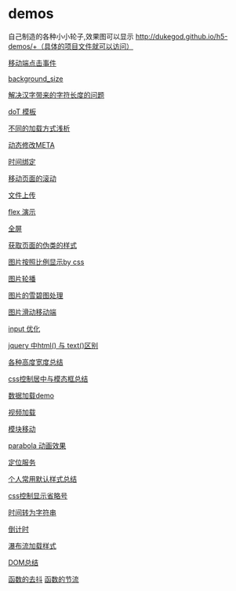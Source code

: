 # demos

自己制造的各种小小轮子,效果图可以显示
http://dukegod.github.io/h5-demos/+（具体的项目文件就可以访问）

[移动端点击事件](https://github.com/dukegod/h5-demos/tree/master/demos/appHover)

[background_size](https://github.com/dukegod/h5-demos/tree/master/demos/background_size)

[解决汉字带来的字符长度的问题](https://github.com/dukegod/h5-demos/tree/master/demos/chineseTransStart)

[doT 模板]()

[不同的加载方式浅析](https://github.com/dukegod/h5-demos/tree/master/demos/diffsBetweenLoader)

[动态修改META](dynamic_modifing_mate)

[时间绑定]()

[移动页面的滚动](https://github.com/dukegod/h5-demos/tree/master/demos/fastScroll)

[文件上传]()

[flex 演示]()

[全屏](https://github.com/dukegod/h5-demos/tree/master/demos/fullScreen)

[获取页面的伪类的样式](https://github.com/dukegod/h5-demos/tree/master/demos/getStyle)

[图片按照比例显示by css](https://github.com/dukegod/h5-demos/tree/master/demos/imgSetting)

[图片轮播](https://github.com/dukegod/h5-demos/tree/master/demos/imgSlide)

[图片的雪碧图处理](https://github.com/dukegod/h5-demos/tree/master/demos/imgSprite)

[图片滑动移动端](https://github.com/dukegod/h5-demos/tree/master/demos/imgTouchSlideImook)

[input 优化](https://github.com/dukegod/h5-demos/tree/master/demos/inputKinds)

[jquery 中html() 与 text()区别](https://github.com/dukegod/h5-demos/tree/master/demos/fullScreen)

[各种高度宽度总结](https://github.com/dukegod/h5-demos/tree/master/demos/kindsOfHeightWidth)

[css控制居中与模态框总结](https://github.com/dukegod/h5-demos/tree/master/demos/positon)

[数据加载demo](https://github.com/dukegod/h5-demos/tree/master/demos/loadingDates)

[视频加载](https://github.com/dukegod/h5-demos/tree/master/demos/loadvideo)

[模块移动](https://github.com/dukegod/h5-demos/tree/master/demos/moveBlock)

[parabola 动画效果](https://github.com/dukegod/h5-demos/tree/master/demos/parabola)

[定位服务](https://github.com/dukegod/h5-demos/tree/master/demos/positon)

[个人常用默认样式总结](https://github.com/dukegod/h5-demos/tree/master/demos/resetClass)

[css控制显示省略号](https://github.com/dukegod/h5-demos/tree/master/demos/show_ellipsis)

[时间转为字符串](https://github.com/dukegod/h5-demos/tree/master/demos/timeTransString)

[倒计时]()

[瀑布流加载样式](https://github.com/dukegod/h5-demos/tree/master/demos/waterFallLayout)

[DOM总结](https://github.com/dukegod/h5-demos/tree/master/dom)

[函数的去抖]()
[函数的节流]()



[]()

[]()
